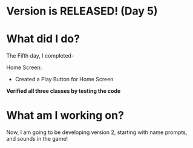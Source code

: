 # Version is RELEASED! (Day 5)

# What did I do?

The Fifth day, I completed-

Home Screen:

* Created a Play Button for Home Screen

**Verified all three classes by testing the code**

# What am I working on? 
Now, I am going to be developing version 2, starting with name prompts, and sounds in the game!
